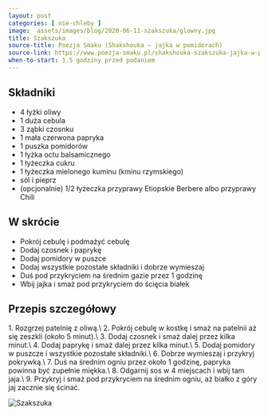 ```yaml
---
layout: post
categories: [ nie-chleby ]
image:  assets/images/blog/2020-06-11-szakszuka/glowny.jpg
title: Szakszuka
source-title: Poezja Smaku (Shakshouka – jajka w pomidorach)
source-link: https://www.poezja-smaku.pl/shakshouka-szakszuka-jajka-w-pomidorach/
when-to-start: 1.5 godziny przed podaniem
---
```


## Składniki

* 4 łyżki oliwy
* 1 duża cebula
* 3 ząbki czosnku
* 1 mała czerwona papryka
* 1 puszka pomidorów
* 1 łyżka octu balsamicznego
* 1 łyżeczka cukru
* 1 łyżeczka mielonego kuminu (kminu rzymskiego)
* sól i pieprz
* (opcjonalnie) 1/2 łyżeczka przyprawy Etiopskie Berbere albo przyprawy Chili

## W skrócie

* Pokrój cebulę i podmażyć cebulę
* Dodaj czosnek i paprykę
* Dodaj pomidory w puszce
* Dodaj wszystkie pozostałe składniki i dobrze wymieszaj
* Duś pod przykryciem na średnim gazie przez 1 godzinę
* Wbij jajka i smaż pod przykryciem do ścięcia białek


## Przepis szczegółowy

1\. Rozgrzej patelnię z oliwą.\\
2\. Pokrój cebulę w kostkę i smaż na patelnii aż się zeszkli (około 5 minut).\\
3\. Dodaj czosnek i smaż dalej przez kilka minut.\\
4\. Dodaj paprykę i smaż dalej przez kilka minut.\\
5\. Dodaj pomidory w puszcze i wszystkie pozostałe składniki.\\
6\. Dobrze wymieszaj i przykryj pokrywką.\\
7\. Duś na średnim ogniu przez około 1 godzinę, papryka powinna być zupełnie miękka.\\
8\. Odgarnij sos w 4 miejscach i wbij tam jaja.\\
9\. Przykryj i smaż pod przykryciem na średnim ogniu, aż białko z góry jaj zacznie się ścinać.



![Szakszuka](/assets/images/blog/2020-06-11-szakszuka/koniec.jpg)
